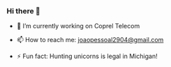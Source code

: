 ### Hi there 👋


<!--**JoaoAlvesC/JoaoAlvesC** is a ✨ _special_ ✨ repository because its `README.md` (this file) appears on your GitHub profile. 

Here are some ideas to get you started:-->

- 🔭 I’m currently working on Coprel Telecom 
- 📫 How to reach me: joaopessoal2904@gmail.com

- ⚡ Fun fact: Hunting unicorns is legal in Michigan!




